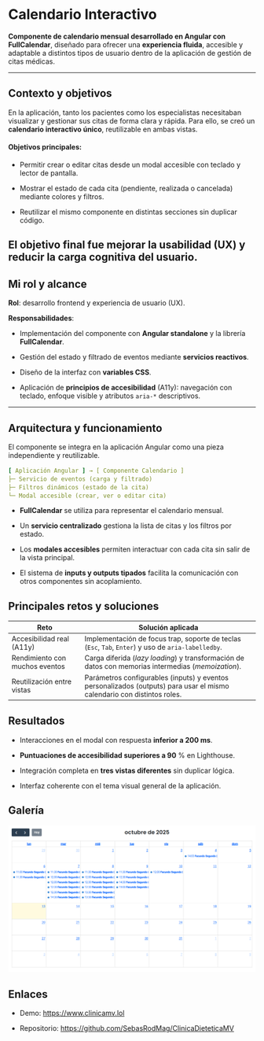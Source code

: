 # Calendario Interactivo

**Componente de calendario mensual desarrollado en Angular con FullCalendar**, diseñado para ofrecer una **experiencia fluida**, accesible y adaptable a distintos tipos de usuario dentro de la aplicación de gestión de citas médicas.

---

## Contexto y objetivos
En la aplicación, tanto los pacientes como los especialistas necesitaban visualizar y gestionar sus citas de forma clara y rápida.
Para ello, se creó un **calendario interactivo único**, reutilizable en ambas vistas.
#### Objetivos principales:

- Permitir crear o editar citas desde un modal accesible con teclado y lector de pantalla.

- Mostrar el estado de cada cita (pendiente, realizada o cancelada) mediante colores y filtros.

- Reutilizar el mismo componente en distintas secciones sin duplicar código.

El objetivo final fue mejorar la **usabilidad** (UX) y reducir la carga cognitiva del usuario.
---

## Mi rol y alcance

**Rol**: desarrollo frontend y experiencia de usuario (UX).

**Responsabilidades**:

- Implementación del componente con **Angular standalone** y la librería **FullCalendar**.

- Gestión del estado y filtrado de eventos mediante **servicios reactivos**.

- Diseño de la interfaz con **variables CSS**.

- Aplicación de **principios de accesibilidad** (A11y): navegación con teclado, enfoque visible y atributos ``aria-*`` descriptivos.

---

## Arquitectura y funcionamiento
El componente se integra en la aplicación Angular como una pieza independiente y reutilizable.
```yaml
[ Aplicación Angular ] → [ Componente Calendario ]
├─ Servicio de eventos (carga y filtrado)
├─ Filtros dinámicos (estado de la cita)
└─ Modal accesible (crear, ver o editar cita)
```
- **FullCalendar** se utiliza para representar el calendario mensual.

- Un **servicio centralizado** gestiona la lista de citas y los filtros por estado.

- Los **modales accesibles** permiten interactuar con cada cita sin salir de la vista principal.

- El sistema de **inputs y outputs tipados** facilita la comunicación con otros componentes sin acoplamiento.

## Principales retos y soluciones
|Reto|Solución aplicada|
|----|-----------------|
|Accesibilidad real (A11y)|Implementación de focus trap, soporte de teclas (``Esc``, ``Tab``, ``Enter``) y uso de ``aria-labelledby``.|
|Rendimiento con muchos eventos|Carga diferida (*lazy loading*) y transformación de datos con memorias intermedias (*memoization*).|
|Reutilización entre vistas|Parámetros configurables (inputs) y eventos personalizados (outputs) para usar el mismo calendario con distintos roles.|

## Resultados

- Interacciones en el modal con respuesta **inferior a 200 ms**.

- **Puntuaciones de accesibilidad superiores a 90** % en Lighthouse.

- Integración completa en **tres vistas diferentes** sin duplicar lógica.

- Interfaz coherente con el tema visual general de la aplicación.

## Galería

![Vista mensual](/assets/proyectos/clinica-mv/calendario.png)

## Enlaces

- Demo: https://www.clinicamv.lol

- Repositorio: https://github.com/SebasRodMag/ClinicaDieteticaMV

<!--Coloca las imágenes en:
/assets/proyectos/calendario/{mes.webp, modal.webp, filtros.webp}-->
